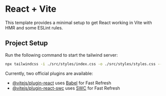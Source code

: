# React + Vite

This template provides a minimal setup to get React working in Vite with HMR and some ESLint rules.

## Project Setup
Run the following command to start the tailwind server:
```bash
npx tailwindcss -i ./src/styles/index.css -o ./src/styles/styles.css --watch
```

Currently, two official plugins are available:

- [@vitejs/plugin-react](https://github.com/vitejs/vite-plugin-react/blob/main/packages/plugin-react/README.md) uses [Babel](https://babeljs.io/) for Fast Refresh
- [@vitejs/plugin-react-swc](https://github.com/vitejs/vite-plugin-react-swc) uses [SWC](https://swc.rs/) for Fast Refresh
